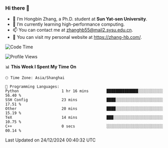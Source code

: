 ### Hi there 👋

- 🔭 I’m Hongbin Zhang, a Ph.D. student at **Sun Yat-sen University**.
- 🌱 I’m currently learning high-performance computing.
- 📫 You can contact me at zhanghb55@mail2.sysu.edu.cn.
- 👀 You can visit my personal website at https://zhang-hb.com/.

<!--START_SECTION:waka-->
![Code Time](http://img.shields.io/badge/Code%20Time-354%20hrs%2050%20mins-blue)

![Profile Views](http://img.shields.io/badge/Profile%20Views-3-blue)

📊 **This Week I Spent My Time On** 

```text
🕑︎ Time Zone: Asia/Shanghai

💬 Programming Languages: 
Python                   1 hr 16 mins        ██████████████░░░░░░░░░░░   56.40 % 
SSH Config               23 mins             ████░░░░░░░░░░░░░░░░░░░░░   17.51 % 
Other                    20 mins             ████░░░░░░░░░░░░░░░░░░░░░   15.19 % 
TeX                      14 mins             ███░░░░░░░░░░░░░░░░░░░░░░   10.75 % 
C++                      0 secs              ░░░░░░░░░░░░░░░░░░░░░░░░░   00.14 % 
```


 Last Updated on 24/12/2024 00:40:32 UTC
<!--END_SECTION:waka-->
